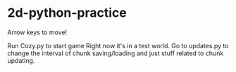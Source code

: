 # 2d-python-practice
Arrow keys to move!

Run Cozy.py to start game
Right now it's in a test world.
Go to updates.py to change the interval of chunk saving/loading and just stuff related to chunk updating.
